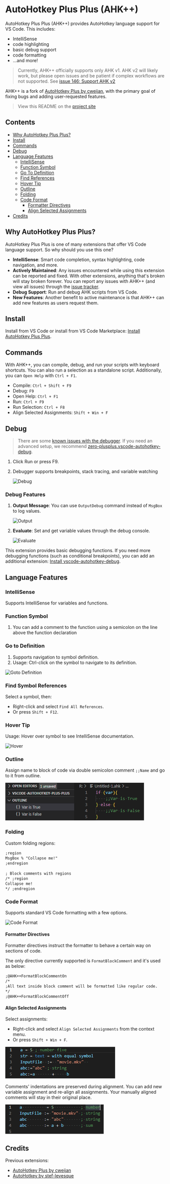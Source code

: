 # AutoHotkey Plus Plus (AHK++)

AutoHotkey Plus Plus (AHK++) provides AutoHotkey language support for VS Code. This includes:

-   IntelliSense
-   code highlighting
-   basic debug support
-   code formatting
-   ...and more!

> Currently, AHK++ officially supports only AHK v1. AHK v2 will likely work, but please open issues and be patient if complex workflows are not supported. See [issue 146: Support AHK v2](https://github.com/mark-wiemer/vscode-autohotkey-plus-plus/issues/146)

AHK++ is a fork of [AutoHotkey Plus by cweijan](https://github.com/AutoHotkey-Plus/vscode-autohotkey), with the primary goal of fixing bugs and adding user-requested features.

> View this README on the [project site](https://github.com/mark-wiemer/vscode-autohotkey-plus-plus#readme)

## Contents

-   [Why AutoHotkey Plus Plus?](#why-autohotkey-plus-plus)
-   [Install](#install)
-   [Commands](#commands)
-   [Debug](#debug)
-   [Language Features](#language-features)
    -   [IntelliSense](#intellisense)
    -   [Function Symbol](#function-symbol)
    -   [Go To Definition](#go-to-definition)
    -   [Find References](#find-symbol-references)
    -   [Hover Tip](#hover-tip)
    -   [Outline](#outline)
    -   [Folding](#folding)
    -   [Code Format](#code-format)
        -   [Formatter Directives](#formatter-directives)
        -   [Align Selected Assignments](#align-selected-assignments)
-   [Credits](#credits)

## Why AutoHotkey Plus Plus?

AutoHotkey Plus Plus is one of many extensions that offer VS Code language support. So why should you use this one?

-   **IntelliSense**: Smart code completion, syntax highlighting, code navigation, and more.
-   **Actively Maintained**: Any issues encountered while using this extension can be reported and fixed. With other extensions, anything that's broken will stay broken forever. You can report any issues with AHK++ (and view all issues) through the [issue tracker](https://github.com/mark-wiemer/vscode-autohotkey-plus-plus/issues).
-   **Debug Support**: Run and debug AHK scripts from VS Code.
-   **New Features**: Another benefit to active maintenance is that AHK++ can add new features as users request them.

## Install

Install from VS Code or install from VS Code Marketplace: [Install AutoHotkey Plus Plus](https://marketplace.visualstudio.com/items?itemName=mark-wiemer.vscode-autohotkey-plus-plus).

## Commands

With AHK++, you can compile, debug, and run your scripts with keyboard shortcuts. You can also run a selection as a standalone script. Additionally, you can `Open Help` with `Ctrl + F1`.

-   Compile: `Ctrl + Shift + F9`
-   Debug: `F9`
-   Open Help: `Ctrl + F1`
-   Run: `Ctrl + F9`
-   Run Selection: `Ctrl + F8`
-   Align Selected Assignments: `Shift + Win + F`

## Debug

> There are some [known issues with the debugger](https://github.com/mark-wiemer/vscode-autohotkey-plus-plus/issues?q=is%3Aopen+is%3Aissue+label%3Adebugger). If you need an advanced setup, we recommend [zero-plusplus.vscode-autohotkey-debug](https://marketplace.visualstudio.com/items?itemName=zero-plusplus.vscode-autohotkey-debug).

1. Click Run or press F9.
2. Debugger supports breakpoints, stack tracing, and variable watching

    ![Debug](image/debug.gif)

### Debug Features

1. **Output Message**: You can use `OutputDebug` command instead of `MsgBox` to log values.

    ![Output](image/output.jpg)

2. **Evaluate**: Set and get variable values through the debug console.

    ![Evaluate](image/evalute.jpg)

This extension provides basic debugging functions. If you need more debugging functions (such as conditional breakpoints), you can add an additional extension: [Install vscode-autohotkey-debug](https://marketplace.visualstudio.com/items?itemName=zero-plusplus.vscode-autohotkey-debug).

## Language Features

### IntelliSense

Supports IntelliSense for variables and functions.

### Function Symbol

1. You can add a comment to the function using a semicolon on the line above the function declaration

### Go to Definition

1. Supports navigation to symbol definition.
2. Usage: Ctrl-click on the symbol to navigate to its definition.

![Goto Definition](image/gotoDefinition.jpg)

### Find Symbol References

Select a symbol, then:

-   Right-click and select `Find All References`.
-   Or press `Shift + F12`.

### Hover Tip

Usage: Hover over symbol to see IntelliSense documentation.

![Hover](image/hover.png)

### Outline

Assign name to block of code via double semicolon comment `;;Name` and go to it from outline.

![Block Name](image/blockName.png)

### Folding

Custom folding regions:

```autohotkey
;region
MsgBox % "Collapse me!"
;endregion

; Block comments with regions
/* ;region
Collapse me!
*/ ;endregion
```

### Code Format

Supports standard VS Code formatting with a few options.

![Code Format](image/codeFormat.jpg)

#### Formatter Directives

Formatter directives instruct the formatter to behave a certain way on sections of code.

The only directive currently supported is `FormatBlockComment` and it's used as below:

```autohotkey
;@AHK++FormatBlockCommentOn
/*
;All text inside block comment will be formatted like regular code.
*/
;@AHK++FormatBlockCommentOff
```

#### Align Selected Assignments

Select assignments:

-   Right-click and select `Align Selected Assignments` from the context menu.
-   Or press `Shift + Win + F`.

![](image/align.gif)

Comments' indentations are preserved during alignment. You can add new variable assignment and re-align all assignments. Your manually aligned comments will stay in their original place.

![](image/alignAddVar.gif)

## Credits

Previous extensions:

-   [AutoHotkey Plus by cweijan](https://github.com/cweijan/vscode-autohotkey)
-   [AutoHotkey by stef-levesque](https://github.com/stef-levesque/vscode-autohotkey)
